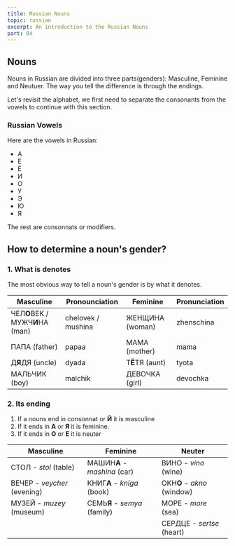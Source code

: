 ```yaml
---
title: Russian Nouns
topic: russian
excerpt: An introduction to the Russian Nouns
part: 04
---
```


## Nouns

Nouns in Russian are divided into three parts(genders): Masculine, Feminine and Neutuer. The way you tell the difference is through the endings.

Let's revisit the alphabet, we first need to separate the consonants from the vowels to continue with this section.

### Russian Vowels

Here are the vowels in Russian:

- А
- Е
- Ё
- И
- О
- У
- Э
- Ю
- Я

The rest are consonnats or modifiers.

## How to determine a noun's gender?

### 1. What is denotes

The most obvious way to tell a noun's gender is by what it denotes.

| Masculine                       | Pronounciation     | Feminine        | Pronunciation |
| ------------------------------- | ------------------ | --------------- | ------------- |
| ЧЕЛ**О**ВЕК / МУЖЧ**И**НА (man) | chelovek / mushina | ЖЕНЩИНА (woman) | zhenschina    |
| ПАПА (father)                   | papaa              | МАМА (mother)   | mama          |
| Д**Я**ДЯ (uncle)                | dyada              | Т**Ё**ТЯ (aunt) | tyota         |
| МАЛЬЧИК (boy)                   | malchik            | ДЕВОЧКА (girl)  | devochka      |

### 2. Its ending

1. If a nouns end in consonnat or **Й** it is masculine
2. If it ends in **А** or **Я** it is feminine.
3. If it ends in **О** or **Е** it is neuter

| Masculine                   | **Feminine**                 | Neuter                     |
| --------------------------- | ---------------------------- | -------------------------- |
| СТОЛ - _stol_ (table)       | МАШИН**А** - _mashina_ (car) | ВИНО - _vino_ (wine)       |
| ВЕЧЕР - _veycher_ (evening) | КНИГ**А** - _kniga_ (book)   | ОКН**О** - _akno_ (window) |
| МУЗЕЙ - _muzey_ (museum)    | СЕМЬ**Я** - _semya_ (family) | МОРЕ - _more_ (sea)        |
|                             |                              | СЕРДЦЕ - _sertse_ (heart)  |
